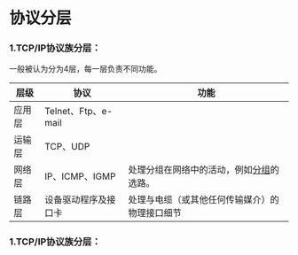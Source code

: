 # 协议分层

### 1.TCP/IP协议族分层：

一般被认为分为4层，每一层负责不同功能。

| 层级 | 协议 | 功能 |
| --- | --- | --- |
| 应用层 | Telnet、Ftp、e-mail |  |
| 运输层 | TCP、UDP |  |
| 网络层 | IP、ICMP、IGMP | 处理分组在网络中的活动，例如[分组](#fenzujiaohuan)的选路。 |
| 链路层 | 设备驱动程序及接口卡 | 处理与电缆（或其他任何传输媒介）的物理接口细节 |

### 1.TCP/IP协议族分层：



